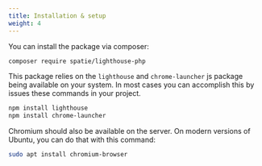 ```yaml
---
title: Installation & setup
weight: 4
---
```


You can install the package via composer:

```bash
composer require spatie/lighthouse-php
```

This package relies on the `lighthouse` and `chrome-launcher` js package being available on your system. In most cases you can accomplish this by issues these commands in your project.

```bash
npm install lighthouse
npm install chrome-launcher
```

Chromium should also be available on the server. On modern versions of Ubuntu, you can do that with this command:

```bash
sudo apt install chromium-browser
```
